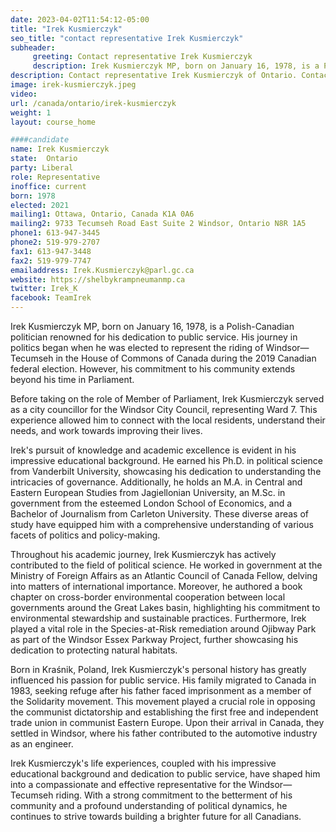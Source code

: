 ```yaml
---
date: 2023-04-02T11:54:12-05:00
title: "Irek Kusmierczyk"
seo_title: "contact representative Irek Kusmierczyk"
subheader:
     greeting: Contact representative Irek Kusmierczyk
     description: Irek Kusmierczyk MP, born on January 16, 1978, is a Polish-Canadian politician renowned for his dedication to public service.
description: Contact representative Irek Kusmierczyk of Ontario. Contact information for Irek Kusmierczyk includes email address, phone number, and mailing address.
image: irek-kusmierczyk.jpeg
video:
url: /canada/ontario/irek-kusmierczyk
weight: 1
layout: course_home

####candidate
name: Irek Kusmierczyk
state:	Ontario
party: Liberal
role: Representative
inoffice: current
born: 1978
elected: 2021
mailing1: Ottawa, Ontario, Canada K1A 0A6
mailing2: 9733 Tecumseh Road East Suite 2 Windsor, Ontario N8R 1A5
phone1: 613-947-3445
phone2: 519-979-2707
fax1: 613-947-3448
fax2: 519-979-7747
emailaddress: Irek.Kusmierczyk@parl.gc.ca
website: https://shelbykrampneumanmp.ca
twitter: Irek_K
facebook: TeamIrek
---
```


Irek Kusmierczyk MP, born on January 16, 1978, is a Polish-Canadian politician renowned for his dedication to public service. His journey in politics began when he was elected to represent the riding of Windsor—Tecumseh in the House of Commons of Canada during the 2019 Canadian federal election. However, his commitment to his community extends beyond his time in Parliament.

Before taking on the role of Member of Parliament, Irek Kusmierczyk served as a city councillor for the Windsor City Council, representing Ward 7. This experience allowed him to connect with the local residents, understand their needs, and work towards improving their lives.

Irek's pursuit of knowledge and academic excellence is evident in his impressive educational background. He earned his Ph.D. in political science from Vanderbilt University, showcasing his dedication to understanding the intricacies of governance. Additionally, he holds an M.A. in Central and Eastern European Studies from Jagiellonian University, an M.Sc. in government from the esteemed London School of Economics, and a Bachelor of Journalism from Carleton University. These diverse areas of study have equipped him with a comprehensive understanding of various facets of politics and policy-making.

Throughout his academic journey, Irek Kusmierczyk has actively contributed to the field of political science. He worked in government at the Ministry of Foreign Affairs as an Atlantic Council of Canada Fellow, delving into matters of international importance. Moreover, he authored a book chapter on cross-border environmental cooperation between local governments around the Great Lakes basin, highlighting his commitment to environmental stewardship and sustainable practices. Furthermore, Irek played a vital role in the Species-at-Risk remediation around Ojibway Park as part of the Windsor Essex Parkway Project, further showcasing his dedication to protecting natural habitats.

Born in Kraśnik, Poland, Irek Kusmierczyk's personal history has greatly influenced his passion for public service. His family migrated to Canada in 1983, seeking refuge after his father faced imprisonment as a member of the Solidarity movement. This movement played a crucial role in opposing the communist dictatorship and establishing the first free and independent trade union in communist Eastern Europe. Upon their arrival in Canada, they settled in Windsor, where his father contributed to the automotive industry as an engineer.

Irek Kusmierczyk's life experiences, coupled with his impressive educational background and dedication to public service, have shaped him into a compassionate and effective representative for the Windsor—Tecumseh riding. With a strong commitment to the betterment of his community and a profound understanding of political dynamics, he continues to strive towards building a brighter future for all Canadians.
